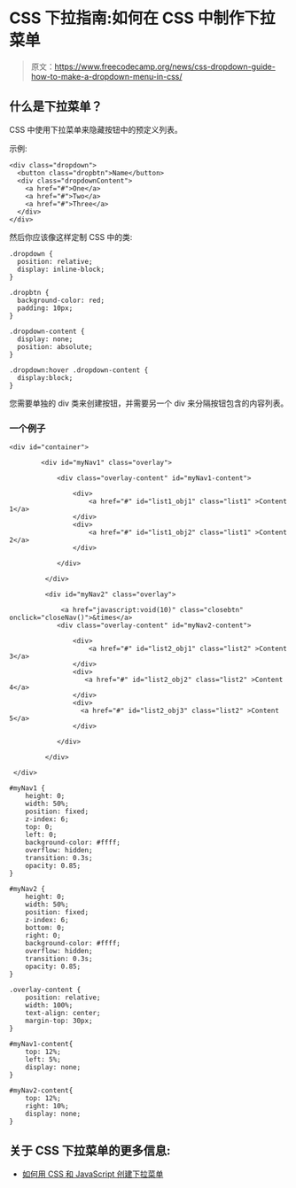 # CSS 下拉指南:如何在 CSS 中制作下拉菜单

> 原文：<https://www.freecodecamp.org/news/css-dropdown-guide-how-to-make-a-dropdown-menu-in-css/>

## **什么是下拉菜单？**

CSS 中使用下拉菜单来隐藏按钮中的预定义列表。

示例:

```
<div class="dropdown">
  <button class="dropbtn">Name</button>
  <div class="dropdownContent">
    <a href="#">One</a>
    <a href="#">Two</a>
    <a href="#">Three</a>
  </div>
</div>
```

然后你应该像这样定制 CSS 中的类:

```
.dropdown {
  position: relative;
  display: inline-block;
}

.dropbtn {
  background-color: red;
  padding: 10px;
}

.dropdown-content {
  display: none;
  position: absolute;
}

.dropdown:hover .dropdown-content {
  display:block;
}
```

您需要单独的 div 类来创建按钮，并需要另一个 div 来分隔按钮包含的内容列表。

### 一个例子

```
<div id="container">

        <div id="myNav1" class="overlay">

            <div class="overlay-content" id="myNav1-content">

                <div>
                    <a href="#" id="list1_obj1" class="list1" >Content 1</a>
                </div>
                <div>
                    <a href="#" id="list1_obj2" class="list1" >Content 2</a>
                </div>

            </div>

         </div>

         <div id="myNav2" class="overlay">

             <a href="javascript:void(10)" class="closebtn" onclick="closeNav()">&times</a>
            <div class="overlay-content" id="myNav2-content">

                <div>
                    <a href="#" id="list2_obj1" class="list2" >Content 3</a>
                </div>
                <div>
                   <a href="#" id="list2_obj2" class="list2" >Content 4</a>
                </div>
                <div>
                  <a href="#" id="list2_obj3" class="list2" >Content 5</a>
                </div>

            </div>

         </div>

 </div>
```

```
#myNav1 {
    height: 0;
    width: 50%;
    position: fixed;
    z-index: 6;
    top: 0;
    left: 0;
    background-color: #ffff;
    overflow: hidden;
    transition: 0.3s;
    opacity: 0.85;
}

#myNav2 {
    height: 0;
    width: 50%;
    position: fixed;
    z-index: 6;
    bottom: 0;
    right: 0;
    background-color: #ffff;
    overflow: hidden;
    transition: 0.3s;
    opacity: 0.85;
}

.overlay-content {
    position: relative;
    width: 100%;
    text-align: center;
    margin-top: 30px;
}

#myNav1-content{
    top: 12%;
    left: 5%;
    display: none;
}

#myNav2-content{
    top: 12%;
    right: 10%;
    display: none;   
}
```

## 关于 CSS 下拉菜单的更多信息:

*   [如何用 CSS 和 JavaScript 创建下拉菜单](https://www.freecodecamp.org/news/how-to-create-a-dropdown-menu-with-css-and-javascript/)